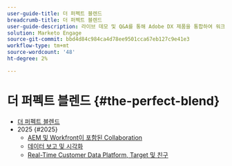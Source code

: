 ```yaml
---
user-guide-title: 더 퍼펙트 블렌드
breadcrumb-title: 더 퍼펙트 블렌드
user-guide-description: 라이브 데모 및 Q&A를 통해 Adobe DX 제품을 통합하여 워크플로를 간소화하고 효율성을 높이며 보다 현명한 비즈니스 결과를 제공하는 방법에 대해 알아보십시오.
solution: Marketo Engage
source-git-commit: bbd4d84c984ca4d78ee9501cca67eb127c9e41e3
workflow-type: tm+mt
source-wordcount: '48'
ht-degree: 2%

---
```



# 더 퍼펙트 블렌드 {#the-perfect-blend}

+ [더 퍼펙트 블렌드](overview.md)
+ 2025 {#2025}
   + [AEM 및 Workfront이 포함된 Collaboration](2025/aem-and-workfront.md)
   + [데이터 보고 및 시각화](2025/data-reporting-and-visualization.md)
   + [Real-Time Customer Data Platform, Target 및 친구](2025/rtcdp-target.md)
